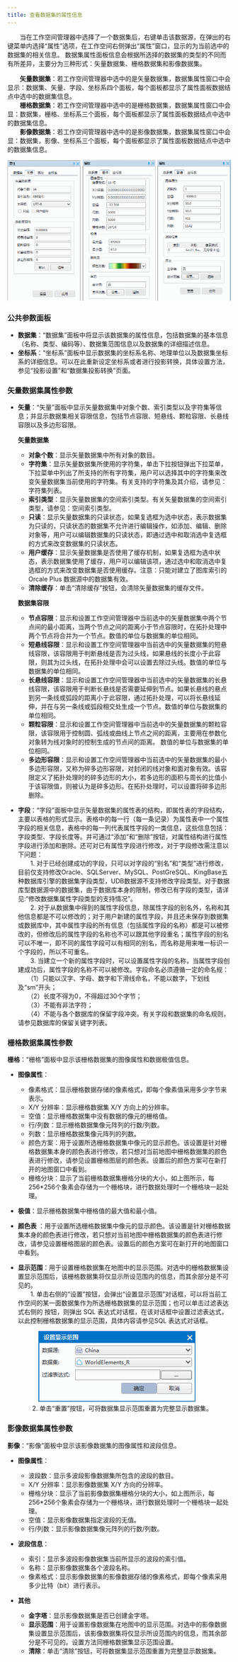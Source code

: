 ```yaml
---
title: 查看数据集的属性信息 
---
```


　　当在工作空间管理器中选择了一个数据集后，右键单击该数据源，在弹出的右键菜单内选择“属性”选项，在工作空间右侧弹出“属性”窗口，显示的为当前选中的数据集的相关信息。 数据集属性面板信息会根据所选择的数据集的类型的不同而有所差异，主要分为三种形式：矢量数据集、栅格数据集和影像数据集。  
  
　　**矢量数据集**：若工作空间管理器中选中的是矢量数据集，数据集属性窗口中会显示：数据集、矢量、字段、坐标系四个面板，每个面板都显示了属性面板数据结点中选中的数据集信息。  
　　**栅格数据集**：若工作空间管理器中选中的是栅格数据集，数据集属性窗口中会显：数据集，栅格、坐标系三个面板，每个面板都显示了属性面板数据结点中选中的数据集信息。  
　　**影像数据集**：若工作空间管理器中选中的是影像数据集，数据集属性窗口中会显：数据集，影像、坐标系三个面板，每个面板都显示了属性面板数据结点中选中的数据集信息。  　　
  
  ![](img/DatasetPropertise.png)    
      
### 公共参数面板  

+   **数据集**：“数据集”面板中将显示该数据集的属性信息，包括数据集的基本信息（名称、类型、编码等）、数据集范围信息以及数据集的详细描述信息。
+   **坐标系**：“坐标系”面板中显示数据集的坐标系名称、地理单位以及数据集坐标系的详细信息。可以在此重新设定坐标系或者进行投影转换，具体设置方法，参见“投影设置”和“数据集投影转换”页面。  
  
    
### 矢量数据集属性参数 

+   **矢量**：“矢量”面板中显示矢量数据集中对象个数、索引类型以及字符集等信息；并显示数据集相关容限信息，包括节点容限、短悬线、颗粒容限、长悬线容限以及多边形容限。   
     
	 **矢量数据集**  
	+ **对象个数**：显示矢量数据集中所有对象的数目。 
	+ **字符集**：显示矢量数据集所使用的字符集，单击下拉按钮弹出下拉菜单，下拉菜单中列出了所支持的所有字符集，用户可以选择其中的字符集来改变矢量数据集当前使用的字符集。有关支持的字符集及其介绍，请参见：字符集列表。   
	+ **索引类型**：显示矢量数据集的空间索引类型。有关矢量数据集的空间索引类型，请参见：空间索引类型。   
	+ **只读**：显示矢量数据集的只读状态，如果复选框为选中状态，表示数据集为只读的，只读状态的数据集不允许进行编辑操作，如添加、编辑、删除对象等，用户可以编辑数据集的只读状态，即通过选中和取消选中复选框的方式来改变数据集的只读状态。   
	+ **用户缓存**：显示矢量数据集是否使用了缓存机制，如果复选框为选中状态，表示数据集使用了缓存，用户可以编辑该项，通过选中和取消选中复选框的方式来改变数据集是否使用缓存。注意：只能对建立了图库索引的 Orcale Plus 数据源中的数据集有效。   
	+ **清除缓存**：单击“清除缓存”按钮，会清除矢量数据集的缓存文件。  
   
 	**数据集容限**    
	+ **节点容限**：显示和设置工作空间管理器中当前选中的矢量数据集中两个节点间的最小距离，当两个节点之间的距离小于节点容限时，在拓扑处理中两个节点将合并为一个节点。数值的单位与数据集的单位相同。     
	+ **短悬线容限**：显示和设置工作空间管理器中当前选中的矢量数据集的短悬线容限，该容限用于判断悬线是否为过头线，如果悬线的长度小于此容限，则其为过头线，在拓扑处理中会可以设置去除过头线。数值的单位与数据集的单位相同。    
	+ **长悬线容限**：显示和设置工作空间管理器中当前选中的矢量数据集的长悬线容限，该容限用于判断长悬线是否需要延伸到节点。如果长悬线的悬点到另一条线或弧段的距离小于此容限，通过拓扑处理，可以将长悬线延伸，并在与另一条线或弧段相交处生成一个节点。数值的单位与数据集的单位相同。    
	+ **颗粒容限**：显示和设置工作空间管理器中当前选中的矢量数据集的颗粒容限，该容限用于控制圆、弧线或曲线上节点之间的距离，主要用在参数化对象转为线对象时的控制生成的节点间的距离。 数值的单位与数据集的单位相同。    
	+ **多边形容限**：显示和设置工作空间管理器中当前选中的矢量数据集的最小多边形容限，又称为碎多边形容限，对封闭的线对象和面对象有效。该容限定义了拓扑处理时的碎多边形的大小，若多边形的面积与周长的比值小于该容限值，则被认为是碎多边形。在拓扑处理时，可以设置将碎多边形删除。 
 
+   **字段**：“字段”面板中显示矢量数据集的属性表的结构，即属性表的字段结构，主要以表格的形式显示。表格中的每一行（每一条记录）为属性表中一个属性字段的相关信息，表格中的每一列代表属性字段的一类信息，这些信息包括：字段类型、字段长度等。并可通过“添加”和“删除”按钮，对属性结构进行属性字段进行添加和删除。还可对已有属性字段进行修改，对于字段修改需注意以下问题：  
　　1. 对于已经创建成功的字段，只可以对字段的“别名”和“类型”进行修改，目前仅支持修改Oracle、SQLServer、MySQL、PostGreSQL、KingBase五种数据库引擎的数据集字段类型，UDB数据源不支持修改字段类型。对于数据库型数据源中的数据集，由于数据库本身的限制，修改已有字段的类型，请详见:“修改数据集属性字段类型的支持情况”。  
　　2. 对于从数据集中得到的属性字段信息，除属性字段的别名外，名称和其他信息都是不可以修改的；对于用户新建的属性字段，并且还未保存到数据集或数据库中，其中属性字段的所有信息（包括属性字段的名称）都是可以被修改的，但修改后的属性字段的名称也不可以跟其他字段重名；属性字段的别名可以不唯一，即不同的属性字段可以有相同的别名，而名称是用来唯一标识一个字段的，所以不可重名。   
　　3. 当建立一个新的属性字段时，可以设置属性字段的名称，当属性字段创建成功后，属性字段的名称不可以被修改。字段命名必须遵循一定的命名规：  
　　（1）只能以汉字、字母、数字和下滑线命名，不能以数字，下划线及“sm”开头；  
　　（2）长度不得为0，不得超过30个字节；  
　　（3）不能有非法字符；  
　　（4）不能与各个数据库的保留字段冲突。有关字段和数据集的命名规则，请参见数据库的保留关键字列表。   
  
### 栅格数据集属性参数  
  
**栅格**：“栅格”面板中显示该栅格数据集的图像属性和数据极值信息。  
   
+   **图像属性**：
	+ 像素格式：显示栅格数据存储的像素格式，即每个像素值采用多少字节来表示。   
	+ X/Y 分辨率：显示栅格数据集 X/Y 方向上的分辨率。    
	+ 空值：显示栅格数据集中没有数据的像元的栅格值。   
	+ 行/列数：显示栅格数据集像元阵列的行数/列数。   
	+ 列数：显示栅格数据集像元阵列的列数。   
	+ 颜色方案：用于设置所选栅格数据集中像元的显示颜色。该设置是针对栅格数据集本身的颜色表进行修改，若只想对当前地图中栅格数据集的颜色表进行修改，请参见设置栅格图层的颜色表。设置后的颜色方案可在新打开的地图窗口中看到。   
	+ 栅格分块：显示了当前栅格数据集栅格分块的大小，如上图所示，每256*256个象素会存储为一个栅格块，进行数据处理时一个栅格块一起处理。 
 
+ **极值**：显示栅格数据集中栅格值的最大值和最小值。  
+ **颜色表** ：用于设置所选栅格数据集中像元的显示颜色。该设置是针对栅格数据集本身的颜色表进行修改，若只想对当前地图中栅格数据集的颜色表进行修改，请参见设置栅格图层的颜色表。设置后的颜色方案可在新打开的地图窗口中看到。  
+ **显示范围**：用于设置栅格数据集在地图中的显示范围。对选中的栅格数据集设置显示范围后，该栅格数据集将仅显示所设范围内的信息，而其余部分是不可见的。  
　　1. 单击右侧的“设置”按钮，会弹出“设置显示范围”对话框，可以将当前工作空间的某一面数据集作为所选栅格数据集的显示范围；也可以单击过滤表达式右侧的  按钮，则弹出 SQL 表达式对话框，在该对话框中设置过滤表达式，以此控制栅格数据集的显示范围，具体内容请参见SQL 表达式对话框。　　

　　　　　![](img/VisibleRange.png)　  
　　　　2. 单击“重置”按钮，可将数据集显示范围重置为完整显示数据集。
 
### 影像数据集属性参数   
 
**影像**：“影像”面板中显示该影像数据集的图像属性和波段信息。    

+ **图像属性**：  
	+ 波段数：显示多波段影像数据集所包含的波段的数目。   
	+ X/Y 分辨率：显示影像数据集 X/Y 方向的分辨率。   
	+ 栅格分块：显示了当前影像数据集栅格分块的大小，如上图所示，每256*256个象素会存储为一个栅格块，进行数据处理时一个栅格块一起处理。   
	+ 空值：显示影像数据集指定波段的无值。   
	+ 行/列数：显示影像数据集像元阵列的行数/列数。 

+ **波段信息**：  
	+ 索引：显示多波段影像数据集当前所显示的波段的索引值。   
	+ 名称：显示影像数据集各个波段名称。   
	+ 像素格式：显示影像数据集的影像数据存储的像素格式，即每个像素采用多少比特（bit）进行表示。  
	 
+ **其他** 
	+ **金字塔**：显示影像数据集是否已创建金字塔。 
	+ **显示范围**：用于设置影像数据集在地图中的显示范围。对选中的影像数据集设置显示范围后，该影像数据集将仅显示所设范围内的信息，而其余部分是不可见的。设置方法同栅格数据集显示范围设置。   
	+ **清除**：单击“清除”按钮，可将数据集显示范围重置为完整显示数据集。




